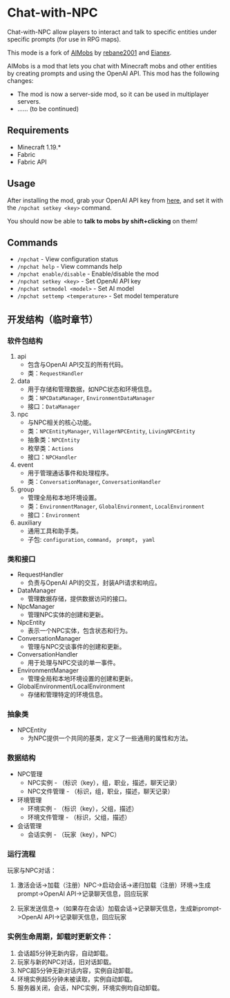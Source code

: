 # Chat-with-NPC
Chat-with-NPC allow players to interact and talk to specific entities under specific prompts (for use in RPG maps).

This mode is a fork of [AIMobs](https://github.com/rebane2001/aimobs) by [rebane2001](https://github.com/rebane2001) and [Eianex](https://github.com/Eianex).

AIMobs is a mod that lets you chat with Minecraft mobs and other entities by creating prompts and using the OpenAI API. This mod has the following changes:

- The mod is now a server-side mod, so it can be used in multiplayer servers.
- ...... (to be continued)

## Requirements
- Minecraft 1.19.*
- Fabric
- Fabric API

## Usage
After installing the mod, grab your OpenAI API key from [here](https://beta.openai.com/account/api-keys), and set it with the `/npchat setkey <key>` command.

You should now be able to **talk to mobs by shift+clicking** on them!

## Commands
- `/npchat` - View configuration status
- `/npchat help` - View commands help
- `/npchat enable/disable` - Enable/disable the mod
- `/npchat setkey <key>` - Set OpenAI API key
- `/npchat setmodel <model>` - Set AI model
- `/npchat settemp <temperature>` - Set model temperature

## 开发结构（临时章节）

### 软件包结构

1. api
    - 包含与OpenAI API交互的所有代码。
    - 类：`RequestHandler`
2. data
    - 用于存储和管理数据，如NPC状态和环境信息。
    - 类：`NPCDataManager`, `EnvironmentDataManager`
    - 接口：`DataManager`
3. npc
    - 与NPC相关的核心功能。
    - 类：`NPCEntityManager`, `VillagerNPCEntity`, `LivingNPCEntity`
    - 抽象类：`NPCEntity`
    - 枚举类：`Actions`
    - 接口：`NPCHandler`
4. event
    - 用于管理通话事件和处理程序。
    - 类：`ConversationManager`, `ConversationHandler`
5. group
    - 管理全局和本地环境设置。
    - 类：`EnvironmentManager`, `GlobalEnvironment`, `LocalEnvironment`
    - 接口：`Environment`
6. auxiliary
    - 通用工具和助手类。
    - 子包: `configuration`, `command`， `prompt`， `yaml`

### 类和接口
- RequestHandler
    - 负责与OpenAI API的交互，封装API请求和响应。
- DataManager
    - 管理数据存储，提供数据访问的接口。
- NpcManager
    - 管理NPC实体的创建和更新。
- NpcEntity
    - 表示一个NPC实体，包含状态和行为。
- ConversationManager
    - 管理与NPC交谈事件的创建和更新。
- ConversationHandler
    - 用于处理与NPC交谈的单一事件。
- EnvironmentManager
    - 管理全局和本地环境设置的创建和更新。
- GlobalEnvironment/LocalEnvironment
    - 存储和管理特定的环境信息。

### 抽象类
- NPCEntity
    - 为NPC提供一个共同的基类，定义了一些通用的属性和方法。

### 数据结构

- NPC管理
  - NPC实例 - （标识（key），组，职业，描述，聊天记录）
  - NPC文件管理 - （标识，组，职业，描述，聊天记录）
- 环境管理
  - 环境实例 - （标识（key），父组，描述）
  - 环境文件管理 - （标识，父组，描述）
- 会话管理
  - 会话实例 - （玩家（key），NPC）

### 运行流程

玩家与NPC对话：

1. 激活会话->加载（注册）NPC->启动会话->递归加载（注册）环境->生成prompt->OpenAI API->记录聊天信息，回应玩家

2. 玩家发送信息->（如果存在会话）加载会话->记录聊天信息，生成新prompt->OpenAI API->记录聊天信息，回应玩家

### 实例生命周期，卸载时更新文件：

1. 会话超5分钟无新内容，自动卸载。
2. 玩家与新的NPC对话，旧对话卸载。
3. NPC超5分钟无新对话内容，实例自动卸载。
4. 环境实例超5分钟未被读取，实例自动卸载。
5. 服务器关闭，会话，NPC实例，环境实例均自动卸载。

